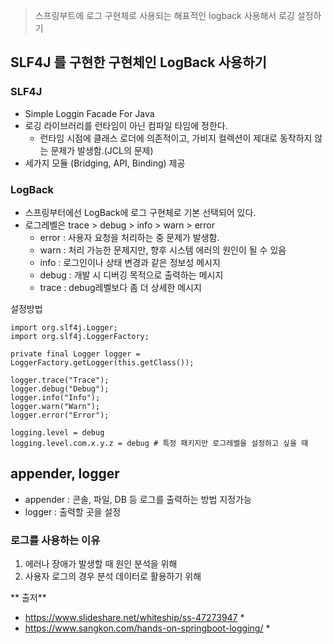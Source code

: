 

> 스프링부트에 로그 구현체로 사용되는 해표적인 logback 사용해서 로깅 설정하기

## SLF4J 를 구현한 구현체인 LogBack 사용하기
### SLF4J
*  Simple Loggin Facade For Java
* 로깅 라이브러리를 런타임이 아닌 컴파일 타임에 정한다.
	* 런타임 시점에 클래스 로더에 의존적이고, 가비지 컬렉션이 제대로 동작하지 않는 문제가 발생함.(JCL의 문제)
* 세가지 모듈 (Bridging, API, Binding) 제공

### LogBack
* 스프링부터에선 LogBack에 로그 구현체로 기본 선택되어 있다.
* 로그레벨은 trace > debug > info > warn > error
	* error : 사용자 요청을 처리하는 중 문제가 발생함.
	* warn : 처리 가능한 문제지만, 향후 시스템 에러의 원인이 될 수 있음
	* info : 로그인이나 상태 변경과 같은 정보성 메시지
	* debug : 개발 시 디버깅 목적으로 출력하는 메시지
	* trace : debug레벨보다 좀 더 상세한 메시지
	
설정방법
``` controller 등 자바파일
import org.slf4j.Logger;  
import org.slf4j.LoggerFactory;

private final Logger logger = LoggerFactory.getLogger(this.getClass());

logger.trace("Trace");  
logger.debug("Debug");  
logger.info("Info");  
logger.warn("Warn");  
logger.error("Error");
```
```application.properties
logging.level = debug
logging.level.com.x.y.z = debug # 특정 패키지만 로그레벨을 설정하고 싶을 때

```

## appender, logger
* appender : 콘솔, 파일, DB 등 로그를 출력하는 방법 지정가능
* logger : 출력할 곳을 설정

### 로그를 사용하는 이유
1. 에러나 장애가 발생할 때 원인 분석을 위해
2.  사용자 로그의 경우 분석 데이터로 활용하기 위해





** 출저**
* https://www.slideshare.net/whiteship/ss-47273947 *
* https://www.sangkon.com/hands-on-springboot-logging/ *

<!--stackedit_data:
eyJoaXN0b3J5IjpbLTIwNDcwMjkzMiwtOTg5MjczNjM0XX0=
-->